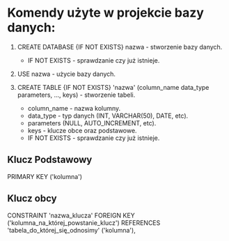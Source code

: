 # Komendy użyte w projekcie bazy danych:

1. CREATE DATABASE {IF NOT EXISTS} nazwa - stworzenie bazy danych.
   
     * IF NOT EXISTS - sprawdzanie czy już istnieje.
3. USE nazwa - użycie bazy danych.
4. CREATE TABLE {IF NOT EXISTS} 'nazwa' (column_name data_type parameters, ..., keys) - stworzenie tabeli.

     * column_name - nazwa kolumny.
     * data_type - typ danych (INT, VARCHAR(50), DATE, etc).
     * parameters (NULL, AUTO_INCREMENT, etc).
     * keys - klucze obce oraz podstawowe.
     * IF NOT EXISTS - sprawdzanie czy już istnieje.
   
## Klucz Podstawowy
PRIMARY KEY ('kolumna')

## Klucz obcy
CONSTRAINT 'nazwa_klucza' FOREIGN KEY ('kolumna_na_której_powstanie_klucz') REFERENCES 'tabela_do_której_się_odnosimy' ('kolumna'),
  
